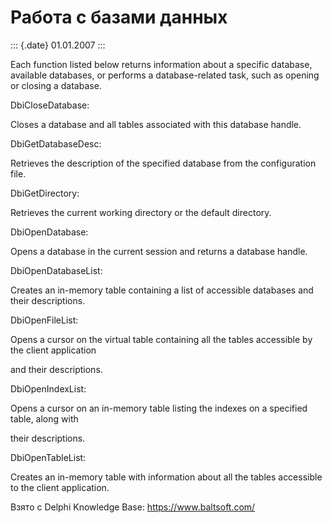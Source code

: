 Работа с базами данных
======================

::: {.date}
01.01.2007
:::

Each function listed below returns information about a specific
database, available databases, or performs a database-related task, such
as opening or closing a database.

DbiCloseDatabase:

Closes a database and all tables associated with this database handle.

DbiGetDatabaseDesc:

Retrieves the description of the specified database from the
configuration file.

DbiGetDirectory:

Retrieves the current working directory or the default directory.

DbiOpenDatabase:

Opens a database in the current session and returns a database handle.

DbiOpenDatabaseList:

Creates an in-memory table containing a list of accessible databases and
their descriptions.

DbiOpenFileList:

Opens a cursor on the virtual table containing all the tables accessible
by the client application

and their descriptions.

DbiOpenIndexList:

Opens a cursor on an in-memory table listing the indexes on a specified
table, along with

their descriptions.

DbiOpenTableList:

Creates an in-memory table with information about all the tables
accessible to the client application.

Взято с Delphi Knowledge Base: <https://www.baltsoft.com/>

